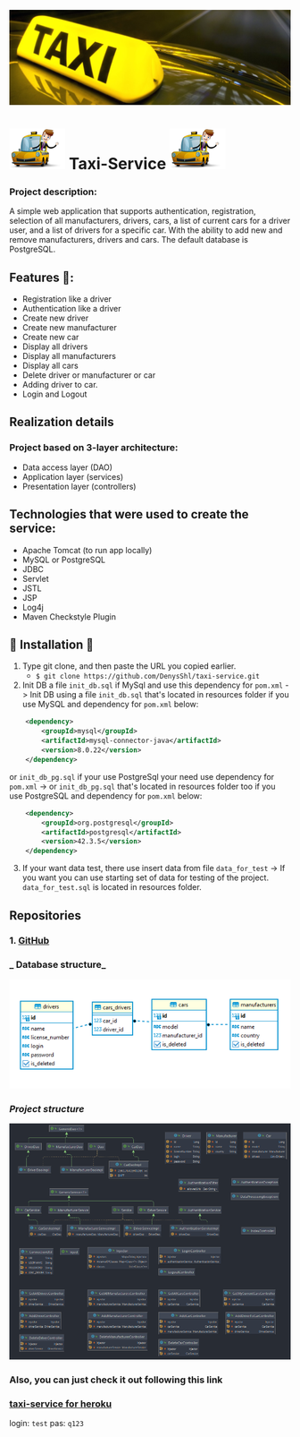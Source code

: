 ![](screenshots/taxi_v.png)
# ![](screenshots/car100.png) Taxi-Service ![](screenshots/car100.png)

### Project description:

A simple web application that supports authentication, registration, selection of all manufacturers, drivers, cars, a list of current cars for a driver user, and a list of drivers for a specific car. With the ability to add new and remove manufacturers, drivers and cars. The default database is PostgreSQL.

## Features 👀️:

- Registration like a driver
- Authentication like a driver
- Create new driver
- Create new manufacturer
- Create new car
- Display all drivers
- Display all manufacturers
- Display all cars
- Delete driver or manufacturer or car
- Adding driver to car.
- Login and Logout

## Realization details
### Project based on 3-layer architecture:
 - Data access layer (DAO)
 - Application layer (services)
 - Presentation layer (controllers)

## Technologies that were used to create the service:
 - Apache Tomcat (to run app locally)
 - MySQL or PostgreSQL
 - JDBC
 - Servlet
 - JSTL
 - JSP
 - Log4j
 - Maven Checkstyle Plugin

## 🚀️ Installation 🚀️

1. Type git clone, and then paste the URL you copied earlier.
   - `$ git clone https://github.com/DenysShl/taxi-service.git`
2. Init DB a file `init_db.sql` if MySql and use this dependency 
for `pom.xml` -> Init DB using a file `init_db.sql` that's located in resources folder if you use MySQL and dependency for `pom.xml` 
below:
````xml
    <dependency>
        <groupId>mysql</groupId>
        <artifactId>mysql-connector-java</artifactId>
        <version>8.0.22</version>
    </dependency>
````

or `init_db_pg.sql` if your use PostgreSql your need use dependency for `pom.xml` -> or `init_db_pg.sql` that's located in resources folder too if you use PostgreSQL and dependency for `pom.xml` 
below:

````xml
    <dependency>
        <groupId>org.postgresql</groupId>
        <artifactId>postgresql</artifactId>
        <version>42.3.5</version>
    </dependency>
````

3. If your want data test, there use insert data from file `data_for_test`  -> If you want you can use starting set of data for testing of the project. `data_for_test.sql` is located in resources folder.

## Repositories
### 1. [GitHub](https://github.com/DenysShl/taxi-service3.git)


### _ Database structure_
![](screenshots/structure_db.png)

### _Project structure_
![](screenshots/structure_project.png)

### Also, you can just check it out following this link
### [taxi-service for heroku](https://taxi-service3.herokuapp.com)

login: `test`
pas: `q123`
